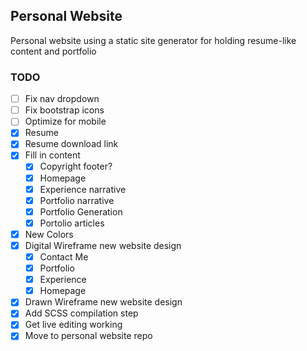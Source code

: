 ## Personal Website
Personal website using a static site generator for holding resume-like content and portfolio

### TODO
- [ ] Fix nav dropdown
- [ ] Fix bootstrap icons
- [ ] Optimize for mobile
- [X] Resume
- [X] Resume download link
- [X] Fill in content
  - [X] Copyright footer?
  - [X] Homepage
  - [X] Experience narrative
  - [X] Portfolio narrative
  - [X] Portfolio Generation
  - [X] Portolio articles
- [X] New Colors
- [X] Digital Wireframe new website design
  - [X] Contact Me
  - [X] Portfolio
  - [X] Experience
  - [X] Homepage
- [X] Drawn Wireframe new website design
- [X] Add SCSS compilation step
- [X] Get live editing working
- [X] Move to personal website repo
